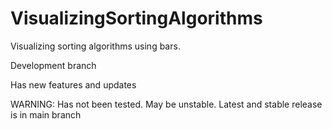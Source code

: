 # VisualizingSortingAlgorithms
Visualizing sorting algorithms using bars.

Development branch

Has new features and updates

WARNING: Has not been tested. May be unstable. Latest and stable release is in main branch
